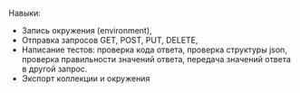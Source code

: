 Навыки:

 - Запись окружения (environment),
 - Отправка запросов GET, POST, PUT, DELETE,
 - Написание тестов: проверка кода ответа, проверка структуры json, проверка правильности значений ответа, передача значений ответа в другой запрос.
 - Экспорт коллекции и окружения